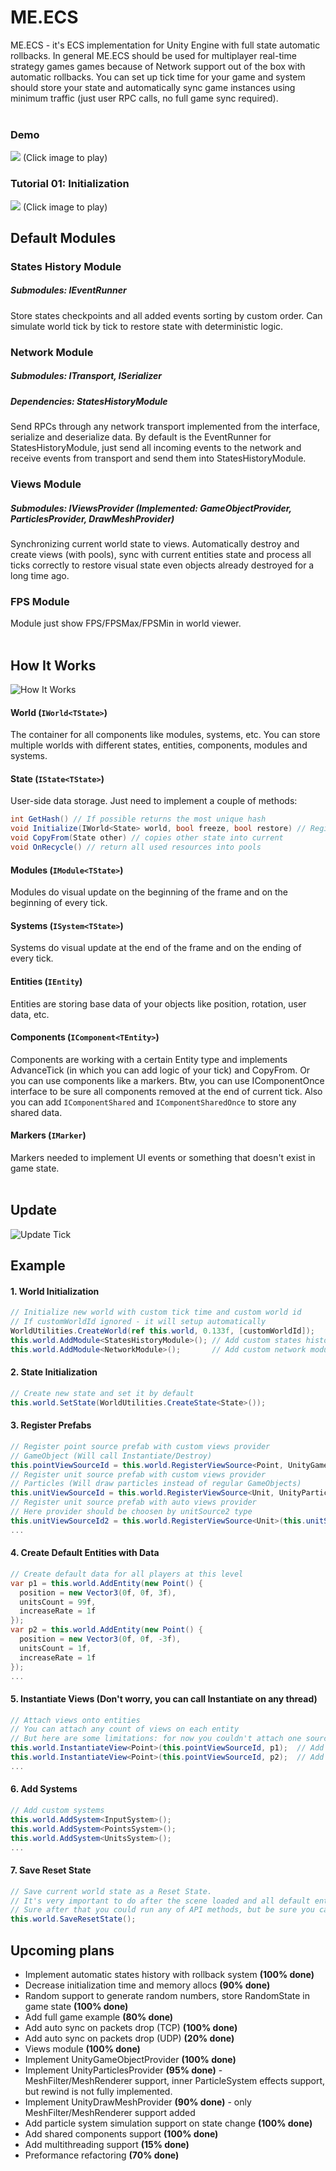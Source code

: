 # ME.ECS
ME.ECS - it's ECS implementation for Unity Engine with full state automatic rollbacks.
In general ME.ECS should be used for multiplayer real-time strategy games games because of Network support out of the box with automatic rollbacks. You can set up tick time for your game and system should store your state and automatically sync game instances using minimum traffic (just user RPC calls, no full game sync required).
<br>
<br>

### Demo

[![](https://img.youtube.com/vi/360PyjjjZTE/0.jpg)](https://www.youtube.com/watch?v=360PyjjjZTE)
(Click image to play)

### Tutorial 01: Initialization
[![](https://img.youtube.com/vi/qRQ2E8pv7Dk/0.jpg)](https://www.youtube.com/watch?v=qRQ2E8pv7Dk)
(Click image to play)

## Default Modules
### States History Module
##### Submodules: IEventRunner
Store states checkpoints and all added events sorting by custom order. Can simulate world tick by tick to restore state with deterministic logic.

### Network Module
##### Submodules: ITransport, ISerializer
##### Dependencies: StatesHistoryModule
Send RPCs through any network transport implemented from the interface, serialize and deserialize data.
By default is the EventRunner for StatesHistoryModule, just send all incoming events to the network and receive events from transport and send them into StatesHistoryModule.

### Views Module
##### Submodules: IViewsProvider (Implemented: GameObjectProvider, ParticlesProvider, DrawMeshProvider)
Synchronizing current world state to views. Automatically destroy and create views (with pools), sync with current entities state and process all ticks correctly to restore visual state even objects already destroyed for a long time ago.

### FPS Module
Module just show FPS/FPSMax/FPSMin in world viewer.
<br>
<br>

## How It Works
![](Readme/HowItWorks.png?raw=true "How It Works")
#### World (```IWorld<TState>```)
The container for all components like modules, systems, etc.
You can store multiple worlds with different states, entities, components, modules and systems.

#### State (```IState<TState>```)
User-side data storage. Just need to implement a couple of methods:
```csharp
int GetHash() // If possible returns the most unique hash
void Initialize(IWorld<State> world, bool freeze, bool restore) // Register all filter and component storages in the world
void CopyFrom(State other) // copies other state into current
void OnRecycle() // return all used resources into pools
```

#### Modules (```IModule<TState>```)
Modules do visual update on the beginning of the frame and on the beginning of every tick.

#### Systems (```ISystem<TState>```)
Systems do visual update at the end of the frame and on the ending of every tick.

#### Entities (```IEntity```)
Entities are storing base data of your objects like position, rotation, user data, etc.

#### Components (```IComponent<TEntity>```)
Components are working with a certain Entity type and implements AdvanceTick (in which you can add logic of your tick) and CopyFrom. Or you can use components like a markers. Btw, you can use IComponentOnce interface to be sure all components removed at the end of current tick.
Also you can add ```IComponentShared``` and ```IComponentSharedOnce``` to store any shared data.

#### Markers (```IMarker```)
Markers needed to implement UI events or something that doesn't exist in game state.
<br>
<br>

## Update
![](Readme/UpdateTick.png?raw=true "Update Tick")

## Example
#### 1. World Initialization
```csharp
// Initialize new world with custom tick time and custom world id
// If customWorldId ignored - it will setup automatically
WorldUtilities.CreateWorld(ref this.world, 0.133f, [customWorldId]);
this.world.AddModule<StatesHistoryModule>(); // Add custom states history module
this.world.AddModule<NetworkModule>();       // Add custom network module
```

#### 2. State Initialization
```csharp
// Create new state and set it by default
this.world.SetState(WorldUtilities.CreateState<State>());
```

#### 3. Register Prefabs
```csharp
// Register point source prefab with custom views provider
// GameObject (Will call Instantiate/Destroy)
this.pointViewSourceId = this.world.RegisterViewSource<Point, UnityGameObjectProvider>(this.pointSource);
// Register unit source prefab with custom views provider
// Particles (Will draw particles instead of regular GameObjects)
this.unitViewSourceId = this.world.RegisterViewSource<Unit, UnityParticlesProvider>(this.unitSource);
// Register unit source prefab with auto views provider
// Here provider should be choosen by unitSource2 type
this.unitViewSourceId2 = this.world.RegisterViewSource<Unit>(this.unitSource2);
...
```

#### 4. Create Default Entities with Data
```csharp
// Create default data for all players at this level
var p1 = this.world.AddEntity(new Point() {
  position = new Vector3(0f, 0f, 3f),
  unitsCount = 99f,
  increaseRate = 1f
});
var p2 = this.world.AddEntity(new Point() {
  position = new Vector3(0f, 0f, -3f),
  unitsCount = 1f,
  increaseRate = 1f
});
...
```

#### 5. Instantiate Views (Don't worry, you can call Instantiate on any thread)
```csharp
// Attach views onto entities
// You can attach any count of views on each entity
// But here are some limitations: for now you couldn't attach one source twice, only different sources for one entity allowed.
this.world.InstantiateView<Point>(this.pointViewSourceId, p1);  // Add view with id pointViewSourceId onto p1 Entity
this.world.InstantiateView<Point>(this.pointViewSourceId, p2);  // Add view with id pointViewSourceId onto p2 Entity
...
```

#### 6. Add Systems
```csharp
// Add custom systems
this.world.AddSystem<InputSystem>();
this.world.AddSystem<PointsSystem>();
this.world.AddSystem<UnitsSystem>();
...
```

#### 7. Save Reset State
```csharp
// Save current world state as a Reset State.
// It's very important to do after the scene loaded and all default entities were set.
// Sure after that you could run any of API methods, but be sure you call them through RPC calls.
this.world.SaveResetState();
```

## Upcoming plans
- Implement automatic states history with rollback system <b>(100% done)</b>
- Decrease initialization time and memory allocs <b>(90% done)</b>
- Random support to generate random numbers, store RandomState in game state <b>(100% done)</b>
- Add full game example <b>(80% done)</b>
- Add auto sync on packets drop (TCP) <b>(100% done)</b>
- Add auto sync on packets drop (UDP) <b>(20% done)</b>
- Views module <b>(100% done)</b>
- Implement UnityGameObjectProvider <b>(100% done)</b>
- Implement UnityParticlesProvider <b>(95% done)</b> - MeshFilter/MeshRenderer support, inner ParticleSystem effects support, but rewind is not fully implemented.
- Implement UnityDrawMeshProvider <b>(90% done)</b> - only MeshFilter/MeshRenderer support added
- Add particle system simulation support on state change <b>(100% done)</b>
- Add shared components support <b>(100% done)</b>
- Add multithreading support <b>(15% done)</b>
- Preformance refactoring <b>(70% done)</b>
